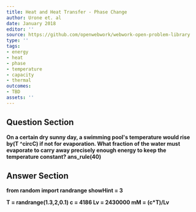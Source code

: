 ```yaml
---
title: Heat and Heat Transfer - Phase Change
author: Urone et. al
date: January 2018
editor: ''
source: https://github.com/openwebwork/webwork-open-problem-library
type: ''
tags:
- energy
- heat
- phase
- temperature
- capacity
- thermal
outcomes:
- TBD
assets: ''
---
```


## Question Section 

<b>
On a certain dry sunny day, a swimming pool's temperature would rise by(T ^circC) if not for evaporation. What fraction of the water must evaporate to carry away precisely enough energy to keep the temperature constant?
ans_rule(40)



## Answer Section

from random import randrange
showHint = 3

T = randrange(1.3,2,0.1)
c = 4186
Lv = 2430000
mM = (c*T)/Lv